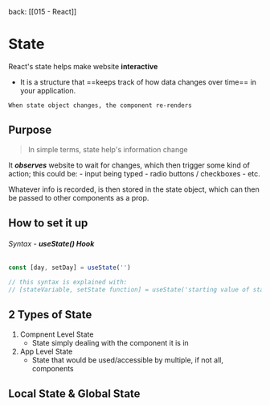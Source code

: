 back: [[015 - React]]



# State 


React's state helps make website **interactive**

- It is a structure that ==keeps track of how data changes over time== in your application. 

```ad-important
When state object changes, the component re-renders
```


## Purpose 


> In simple terms, state help's information change 

It ***observes*** website to wait for changes, which then trigger some kind of action; this could be: 
	- input being typed
	- radio buttons / checkboxes
	- etc.

Whatever info is recorded, is then stored in the state object, which can then be passed to other components as a prop.


## How to set it up

###### Syntax - **useState() Hook**


```javascript
const [day, setDay] = useState('')

// this syntax is explained with:
// [stateVariable, setState function] = useState('starting value of stateVariable')
```


## 2 Types of State
1. Compnent Level State
	- State simply dealing with the component it is in
1. App Level State
	- State that would be used/accessible by multiple, if not all, components



## Local State & Global State
